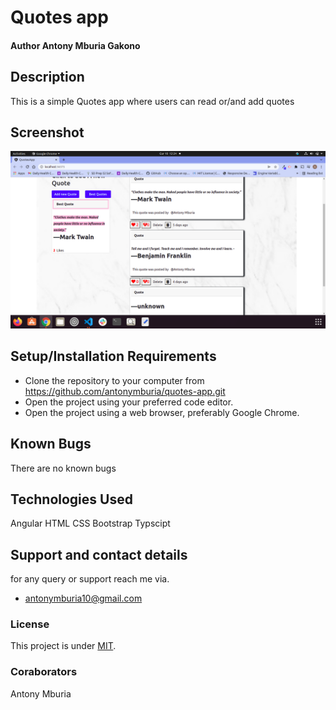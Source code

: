 # Quotes app
#### Author Antony Mburia Gakono
## Description
This is a simple Quotes app where users can read or/and add quotes
## Screenshot
<img src="src/assets/images/Screenshot from 2022-02-10 12-24-58.png" alt="">



## Setup/Installation Requirements
* Clone the repository to your computer from 
        https://github.com/antonymburia/quotes-app.git
* Open the project using your preferred code editor.
* Open the project using a web browser, preferably Google Chrome.
## Known Bugs
There are no known bugs
## Technologies Used
Angular
HTML
CSS
Bootstrap
Typscipt
## Support and contact details
for any query or support reach me via.
* antonymburia10@gmail.com
### License
This project is under [MIT](LICENSE).
### Coraborators
Antony Mburia

  